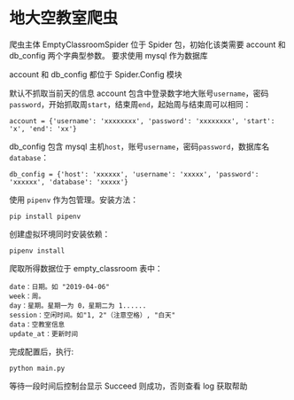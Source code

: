# 地大空教室爬虫

爬虫主体 EmptyClassroomSpider 位于 Spider 包，初始化该类需要 account 和 db_config 两个字典型参数。
要求使用 mysql 作为数据库

account 和 db_config 都位于 Spider.Config 模块

默认不抓取当前天的信息
account 包含中登录数字地大账号`username`，密码`password`，开始抓取周`start`，结束周`end`，起始周与结束周可以相同：

```angular2html
account = {'username': 'xxxxxxxx', 'password': 'xxxxxxxx', 'start': 'x', 'end': 'xx'}
```

db_config 包含 mysql 主机`host`，账号`username`，密码`password`，数据库名`database`：

```angular2html
db_config = {'host': 'xxxxxx', 'username': 'xxxxx', 'password': 'xxxxxx', 'database': 'xxxxx'}
```

使用 `pipenv` 作为包管理。安装方法：
```
pip install pipenv
```
创建虚拟环境同时安装依赖：
```
pipenv install
```

爬取所得数据位于 empty_classroom 表中：

```angular2html
date：日期。如 "2019-04-06"
week：周。
day：星期。星期一为 0，星期二为 1......
session：空闲时间。如"1, 2"（注意空格）, "白天"
data：空教室信息
update_at：更新时间
```

完成配置后，执行:

```shell
python main.py
```
等待一段时间后控制台显示 Succeed 则成功，否则查看 log 获取帮助
